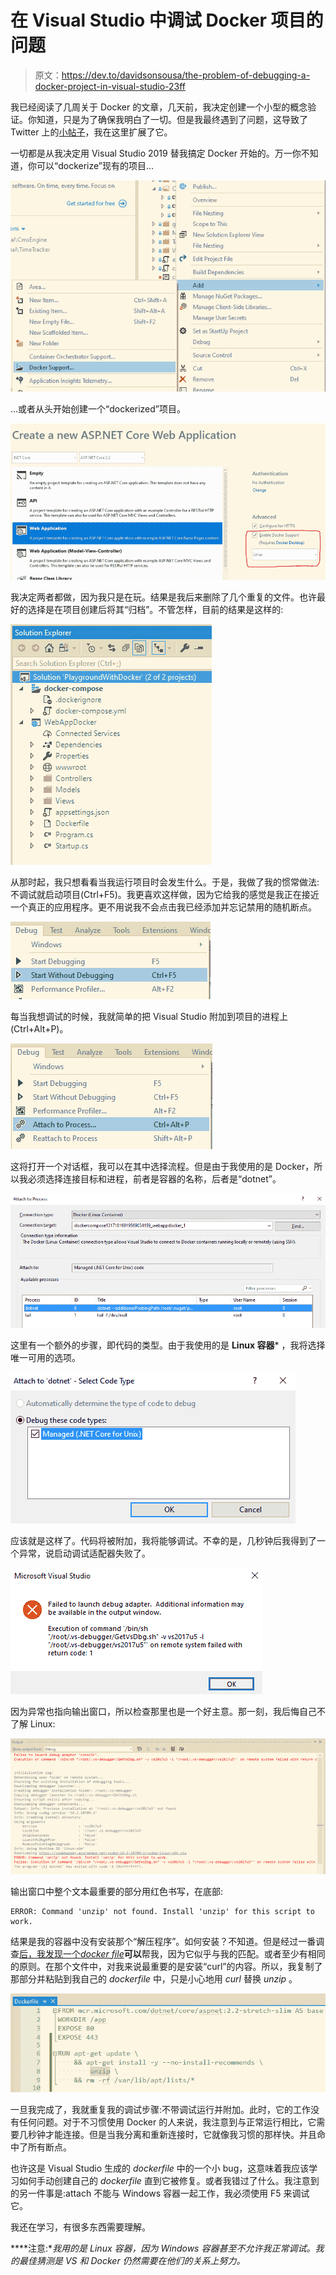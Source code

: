 # 在 Visual Studio 中调试 Docker 项目的问题

> 原文：<https://dev.to/davidsonsousa/the-problem-of-debugging-a-docker-project-in-visual-studio-23ff>

我已经阅读了几周关于 Docker 的文章，几天前，我决定创建一个小型的概念验证。你知道，只是为了确保我明白了一切。但是我最终遇到了问题，这导致了 Twitter 上的[小帖子](https://twitter.com/DavidsonSousa/status/1162087779523801088)，我在这里扩展了它。

一切都是从我决定用 Visual Studio 2019 替我搞定 Docker 开始的。万一你不知道，你可以“dockerize”现有的项目…

[![add-docker-support.png](img/81738d76b01c810ea4c20036c328981e.png)](https://res.cloudinary.com/practicaldev/image/fetch/s--wBO2MXCR--/c_limit%2Cf_auto%2Cfl_progressive%2Cq_auto%2Cw_880/http://davidsonsousa.net/image/post/add-docker-support.png)

…或者从头开始创建一个“dockerized”项目。

[![enable-docker-support.png](img/2f26ca56f3578492a9cf3c22b1a2ef77.png)](https://res.cloudinary.com/practicaldev/image/fetch/s--h7_81ibF--/c_limit%2Cf_auto%2Cfl_progressive%2Cq_auto%2Cw_880/http://davidsonsousa.net/image/post/enable-docker-support.png)

我决定两者都做，因为我只是在玩。结果是我后来删除了几个重复的文件。也许最好的选择是在项目创建后将其“归档”。不管怎样，目前的结果是这样的:

[![solution-explorer.png](img/cf55fb1023921a770af7649b9ecc7e53.png)](https://res.cloudinary.com/practicaldev/image/fetch/s--_Yq43IIz--/c_limit%2Cf_auto%2Cfl_progressive%2Cq_auto%2Cw_880/http://davidsonsousa.net/image/post/solution-explorer.png)

从那时起，我只想看看当我运行项目时会发生什么。于是，我做了我的惯常做法:不调试就启动项目(Ctrl+F5)。我更喜欢这样做，因为它给我的感觉是我正在接近一个真正的应用程序。更不用说我不会点击我已经添加并忘记禁用的随机断点。

[![debug-menu.png](img/1891a5139d83734ddc77254485f92f4c.png)](https://res.cloudinary.com/practicaldev/image/fetch/s--oP0zwe5r--/c_limit%2Cf_auto%2Cfl_progressive%2Cq_auto%2Cw_880/http://davidsonsousa.net/image/post/debug-menu.png)

每当我想调试的时候，我就简单的把 Visual Studio 附加到项目的进程上(Ctrl+Alt+P)。

[![debug-menu-attach.png](img/5ec17d14fafbe12382f42631f1b8eb9f.png)](https://res.cloudinary.com/practicaldev/image/fetch/s--Mm9R2PAH--/c_limit%2Cf_auto%2Cfl_progressive%2Cq_auto%2Cw_880/http://davidsonsousa.net/image/post/debug-menu-attach.png)

这将打开一个对话框，我可以在其中选择流程。但是由于我使用的是 Docker，所以我必须选择连接目标和进程，前者是容器的名称，后者是“dotnet”。

[![connection-target.png](img/2079b943611be72f8731722fd5173046.png)](https://res.cloudinary.com/practicaldev/image/fetch/s--RTEVEAKi--/c_limit%2Cf_auto%2Cfl_progressive%2Cq_auto%2Cw_880/http://davidsonsousa.net/image/post/connection-target.png)

这里有一个额外的步骤，即代码的类型。由于我使用的是 **Linux 容器*** ，我将选择唯一可用的选项。

[![code-type.png](img/f87ac72dce9b4acf5b8bb0afe03f6000.png)](https://res.cloudinary.com/practicaldev/image/fetch/s--BlRskcPa--/c_limit%2Cf_auto%2Cfl_progressive%2Cq_auto%2Cw_880/http://davidsonsousa.net/image/post/code-type.png)

应该就是这样了。代码将被附加，我将能够调试。不幸的是，几秒钟后我得到了一个异常，说启动调试适配器失败了。

[![exception.png](img/dfbd55de76613dc150dfbc418c5779e4.png)](https://res.cloudinary.com/practicaldev/image/fetch/s--N31djUOp--/c_limit%2Cf_auto%2Cfl_progressive%2Cq_auto%2Cw_880/http://davidsonsousa.net/image/post/exception.png)

因为异常也指向输出窗口，所以检查那里也是一个好主意。那一刻，我后悔自己不了解 Linux:

[![output-window.png](img/ff983b2ca29bdc5e2f791554c07ac8ff.png)](https://res.cloudinary.com/practicaldev/image/fetch/s--qvMGcZaP--/c_limit%2Cf_auto%2Cfl_progressive%2Cq_auto%2Cw_880/http://davidsonsousa.net/image/post/output-window.png)

输出窗口中整个文本最重要的部分用红色书写，在底部:

```
ERROR: Command 'unzip' not found. Install 'unzip' for this script to work. 
```

结果是我的容器中没有安装那个“解压程序”。如何安装？不知道。但是经过一番调查[后，我发现一个*docker file*](https://github.com/dotnet/dotnet-docker/blob/master/2.2/aspnet/stretch-slim/amd64/Dockerfile)**可以**帮我，因为它似乎与我的匹配。或者至少有相同的原则。在那个文件中，对我来说最重要的是安装“curl”的内容。所以，我复制了那部分并粘贴到我自己的 *dockerfile* 中，只是小心地用 *curl* 替换 *unzip* 。

[![dockerfile.png](img/019ca7be78e23b6959cf5970c4e367db.png)](https://res.cloudinary.com/practicaldev/image/fetch/s--ytXczr0a--/c_limit%2Cf_auto%2Cfl_progressive%2Cq_auto%2Cw_880/http://davidsonsousa.net/image/post/dockerfile.png)

一旦我完成了，我就重复我的调试步骤:不带调试运行并附加。此时，它的工作没有任何问题。对于不习惯使用 Docker 的人来说，我注意到与正常运行相比，它需要几秒钟才能连接。但是当我分离和重新连接时，它就像我习惯的那样快。并且命中了所有断点。

也许这是 Visual Studio 生成的 *dockerfile* 中的一个小 bug，这意味着我应该学习如何手动创建自己的 *dockerfile* 直到它被修复。或者我错过了什么。我注意到的另一件事是:attach 不能与 Windows 容器一起工作，我必须使用 F5 来调试它。

我还在学习，有很多东西需要理解。

****注意:**我用的是 Linux 容器，因为 Windows 容器甚至不允许我正常调试。我的最佳猜测是 VS 和 Docker 仍然需要在他们的关系上努力。*